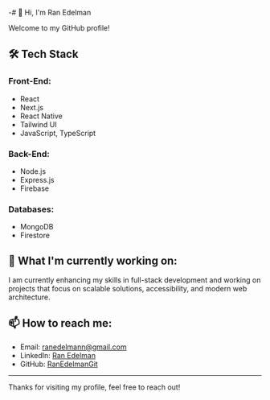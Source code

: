 -# 👋 Hi, I'm Ran Edelman

Welcome to my GitHub profile!

## 🛠️ Tech Stack

### Front-End:
- React
- Next.js
- React Native
- Tailwind UI
- JavaScript, TypeScript

### Back-End:
- Node.js
- Express.js
- Firebase

### Databases:
- MongoDB
- Firestore


## 🌱 What I'm currently working on:
I am currently enhancing my skills in full-stack development and working on projects that focus on scalable solutions, accessibility, and modern web architecture.

## 📫 How to reach me:
- Email: [ranedelmann@gmail.com](mailto:ranedelmann@gmail.com)
- LinkedIn: [Ran Edelman](http://www.linkedin.com/in/ran-edelman-a06aba20b)
- GitHub: [RanEdelmanGit](https://github.com/RanEdelmanGit)

---

Thanks for visiting my profile, feel free to reach out!


